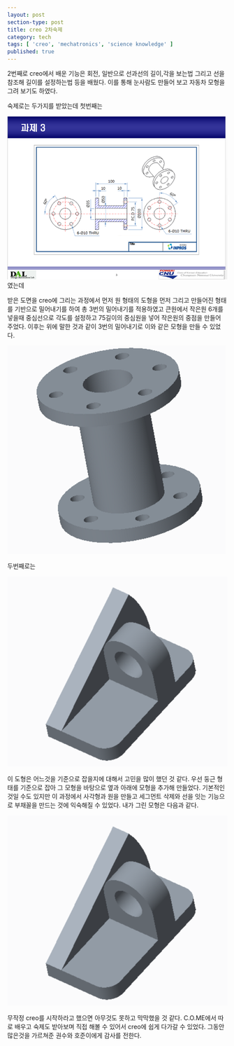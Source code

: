 ```yaml
---
layout: post
section-type: post
title: creo 2차숙제
category: tech
tags: [ 'creo', 'mechatronics', 'science knowledge' ]
published: true
---
```


2번째로 creo에서 배운 기능은 회전, 일반으로 선과선의 길이,각을 보는법 그리고 선을 참조해 길이를 설정하는법 등을 배웠다. 이를 통해 눈사람도 만들어 보고 자동차 모형을 그려 보기도 하였다.

숙제로는 두가지를 받았는데 첫번째는

<img src="/img/mechatronics/0110과제1.png" alt=""> 였는데

받은 도면을 creo에 그리는 과정에서 먼저 원 형태의 도형을 먼저 그리고 만들어진 형태를 기반으로 밀어내기를 하여 총 3번의 밀어내기를 적용하였고 큰원에서 작은원 6개를 넣을때 중심선으로 각도를 설정하고 75길이의 중심원을 넣어 작은원의 중점을 만들어 주었다. 이후는 위에 말한 것과 같이 3번의 밀어내기로 이와 같은 모형을 만들 수 있었다.

<img src="/img/mechatronics/0110과제1result.png" alt="">

두번째로는

<img src="/img/mechatronics/0110과제2result.png" alt="">

이 도형은 어느것을 기준으로 잡을지에 대해서 고민을 많이 했던 것 같다. 우선 둥근 형태를 기준으로 잡아 그 모형을 바탕으로 옆과 아래에 모형을 추가해 만들었다. 기본적인 것일 수도 있지만 이 과정에서 사각형과 원을 만들고 세그먼트 삭제와 선을 잇는 기능으로 부채꼴을 만드는 것에 익숙해질 수 있었다. 내가 그린 모형은 다음과 같다.

<img src="/img/mechatronics/0110과제2result.png" alt="">

무작정 creo를 시작하라고 했으면 아무것도 못하고 막막했을 것 같다. C.O.ME에서 따로 배우고 숙제도 받아보며 직접 해볼 수 있어서 creo에 쉽게 다가갈 수 있었다. 그동안 많은것을 가르쳐준 권수와 호준이에게 감사를 전한다.
